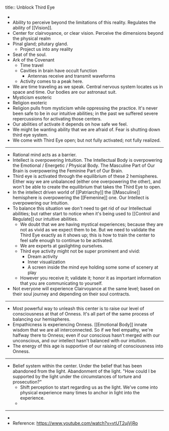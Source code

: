 title:: Unblock Third Eye

-
- Ability to perceive beyond the limitations of this reality. Regulates the ability of [[Vision]].
- Center for clairvoyance, or clear vision. Perceive the dimensions beyond the physical realm
- Pinal gland; pitutary gland.
	- Project us into any reality
- Seat of the soul.
- Ark of the Covenant
	- Time travel
	- Cavities in brain have occult function
		- Antennas receive and transmit waveforms
	- Activity comes to a peak here.
- We are time traveling as we speak. Central nervous system locates us in space and time. Our bodies are our astronaut suit.
- Mysticism esoteric
- Religion exoteric
- Religion pulls from mysticism while oppressing the practice. It's never been safe to be in our intuitive abilities; in the past we suffered severe repercussions for activating those centers.
- Our abilities of activate it depends on how safe we feel.
- We might be wanting ability that we are afraid of. Fear is shutting down third eye system.
- We come with Third Eye open; but not fully activated; not fully realized.
- ---
- Rational mind acts as a barrier.
- Intellect is overpowering Intuition. The Intellectual Body is overpowering the Emotional / Energetic / Physical Body. The Masculine Part of Our Brain is overpowering the Feminine Part of Our Brain.
- Third eye is activated through the equilibrium of these 2 hemispheres. Either way we are unbalanced (either one overpowering the other), and won't be able to create the equilibrium that takes the Third Eye to open.
- In the intellect driven world of [[Patriarchy]] the [[Masculine]] hemisphere is overpowering the [[Femenine]] one. Our Intellect is overpowering our Intuition.
- To balance this situation we don't need to get rid of our Intellectual abilities; but rather start to notice when it's being used to [[Control and Regulate]] our intuitive abilities.
	- We doubt that we are having mystical experiences; because they are not as vivid as we expect them to be. But we need to validate the Third Eye exactly as it shows up; this is how to train the center to feel safe enough to continue to be activated.
	- We are experts at gaslighting ourselves.
	- Third eye activity might not be super prominent and vivid:
		- Dream activity
		- Inner visualization
		- A screen inside the mind eye holding some some of scenery at play
	- However you receive it; validate it; honor it as important information that you are communicating to yourself.
- Not everyone will experience Clairvoyance at the same level; based on their soul journey and depending on their soul contracts.
- -----
- Most powerful way to unleash this center is to raise our level of consciousness at that of Onness.  It's all part of the same process of balancing our hemispheres.
- Empathicness is experiencing Onness. [[Emotional Body]] innate wisdom that we are all interconnected. So if we feel empathy, we're halfway there to Onness; even if our conscious hasn't merged with our unconscious, and our intellect hasn't balanced with our intuition.
- The energy of this age is supportive of our raising of consciousness into Onness.
- ---
- Belief system within the center. Under the belief that has been abandoned from the light. Abandonment of the light. "How could I be supported by the light under the circumstances of torture and prosecution?"
	- Shift perception to start regarding us as the light. We've come into physical experience many times to anchor in light into the experience.
	-
- ---
-
- Reference: https://www.youtube.com/watch?v=vtUT2ujVjRo